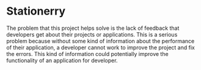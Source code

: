 # Stationerry

The problem that this project helps solve is the lack of feedback that developers get about their projects or applications. This is a serious problem because without some kind of information about the performance of their application, a developer cannot work to improve the project and fix the errors. This kind of information could potentially improve the functionality of an application for developer. 
